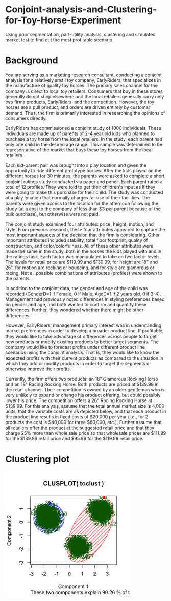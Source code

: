 # Conjoint-analysis-and-Clustering-for-Toy-Horse-Experiment
Using prior segmentation, part-utility analysis, clustering and simulated market test to find out the most profitable scenario.
# Background
You are serving as a marketing research consultant, conducting a conjoint analysis for a relatively small toy company, EarlyRiders, that specializes in the manufacture of quality toy horses. The primary sales channel for the company is direct to local toy retailers. Consumers that buy in these stores generally do not shop elsewhere and the local retailers generally carry only two firms products, EarlyRiders' and the competition. However, the toy horses are a pull product, and orders are driven entirely by customer demand. Thus, the firm is primarily interested in researching the opinions of consumers directly.

EarlyRiders has commissioned a conjoint study of 1000 individuals. These individuals are made up of parents of 2-4 year old kids who planned to purchase a toy horse from the local retailers. In the study, each parent had only one child in the desired age range. This sample was determined to be representative of the market that buys these toy horses from the local retailers.

Each kid-parent pair was brought into a play location and given the opportunity to ride different prototype horses. After the kids played on the different horses for 30 minutes, the parents were asked to complete a short conjoint ratings study conducted via paper and pencil. Each parent rated a total of 12 profiles. They were told to get their children's input as if they were going to make this purchase for their child. The study was conducted at a play location that normally charges for use of their facilities. The parents were given access to the location for the afternoon following the study (at a cost to the company of less than $3 per parent because of the bulk purchase), but otherwise were not paid.

The conjoint study examined four attributes: price, height, motion, and style. From previous research, these four attributes appeared to capture the most important aspects of the decision that the firm is considering. Other important attributes included stability, total floor footprint, quality of construction, and color/colorfulness. All of these other attributes were made the same in the study, both in the horses the kids played with and in the ratings task. Each factor was manipulated to take on two factor levels. The levels for retail price are $119.99 and $139.99, for height are 18" and 26", for motion are rocking or bouncing, and for style are glamorous or racing. Not all possible combinations of attributes (profiles) were shown to the parents.

In addition to the conjoint data, the gender and age of the child was recorded (GenderD=1 if Female, 0 if Male; AgeD=1 if 2 years old, 0 if 3-4). Management had previously noted differences in styling preferences based on gender and age, and both wanted to confirm and quantify these differences. Further, they wondered whether there might be other differences

However, EarlyRiders' management primary interest was in understanding market preferences in order to develop a broader product line. If profitable, they would like to take advantage of differences across people to target new products or modify existing products to better target segments. The company would like to forecast profits under different product line scenarios using the conjoint analysis. That is, they would like to know the expected profits with their current products as compared to the situation in which they add or modify products in order to target the segments or otherwise improve their profits.

Currently, the firm offers two products: an 18" Glamorous Rocking Horse and an 18" Racing Rocking Horse. Both products are priced at $139.99 in the retail channel. Their competition is owned by an older gentleman who is very unlikely to expand or change his product offering, but could possibly lower his price. The competition offers a 26" Racing Rocking Horse at $139.99. For this analysis, assume that the total annual market size is 4,000 units, that the variable costs are as depicted below, and that each product in the product line results in fixed costs of $20,000 per year (i.e., for 2 products the cost is $40,000 for three $60,000, etc.). Further assume that all retailers offer the product at the suggested retail price and that they charge 25% more than whole sale price so that wholesale prices are $111.99 for the $139.99 retail price and $95.99 for the $119.99 retail price.
# Clustering plot
![alt text](https://github.com/daweijia/Conjoint-analysis-and-Clustering-for-Toy-Horse-Experiment/blob/master/Rplot04.png)
